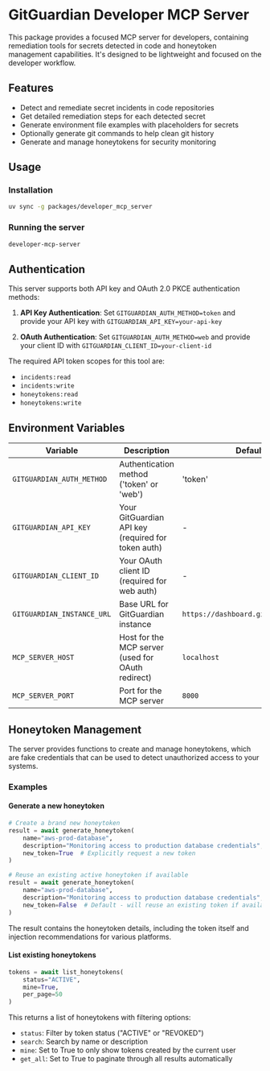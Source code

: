 # GitGuardian Developer MCP Server

This package provides a focused MCP server for developers, containing remediation tools for secrets detected in code and honeytoken management capabilities. It's designed to be lightweight and focused on the developer workflow.

## Features

- Detect and remediate secret incidents in code repositories
- Get detailed remediation steps for each detected secret
- Generate environment file examples with placeholders for secrets
- Optionally generate git commands to help clean git history
- Generate and manage honeytokens for security monitoring

## Usage

### Installation

```bash
uv sync -g packages/developer_mcp_server
```

### Running the server

```bash
developer-mcp-server
```

## Authentication

This server supports both API key and OAuth 2.0 PKCE authentication methods:

1. **API Key Authentication**: Set `GITGUARDIAN_AUTH_METHOD=token` and provide your API key with `GITGUARDIAN_API_KEY=your-api-key`

2. **OAuth Authentication**: Set `GITGUARDIAN_AUTH_METHOD=web` and provide your client ID with `GITGUARDIAN_CLIENT_ID=your-client-id`

The required API token scopes for this tool are:
- `incidents:read`
- `incidents:write`
- `honeytokens:read`
- `honeytokens:write`

## Environment Variables

| Variable | Description | Default |
|----------|-------------|---------|
| `GITGUARDIAN_AUTH_METHOD` | Authentication method ('token' or 'web') | 'token' |
| `GITGUARDIAN_API_KEY` | Your GitGuardian API key (required for token auth) | - |
| `GITGUARDIAN_CLIENT_ID` | Your OAuth client ID (required for web auth) | - |
| `GITGUARDIAN_INSTANCE_URL` | Base URL for GitGuardian instance | `https://dashboard.gitguardian.com` |
| `MCP_SERVER_HOST` | Host for the MCP server (used for OAuth redirect) | `localhost` |
| `MCP_SERVER_PORT` | Port for the MCP server | `8000` |

## Honeytoken Management

The server provides functions to create and manage honeytokens, which are fake credentials that can be used to detect unauthorized access to your systems.

### Examples

#### Generate a new honeytoken

```python
# Create a brand new honeytoken
result = await generate_honeytoken(
    name="aws-prod-database",
    description="Monitoring access to production database credentials",
    new_token=True  # Explicitly request a new token
)

# Reuse an existing active honeytoken if available
result = await generate_honeytoken(
    name="aws-prod-database",
    description="Monitoring access to production database credentials",
    new_token=False  # Default - will reuse an existing token if available
)
```

The result contains the honeytoken details, including the token itself and injection recommendations for various platforms.

#### List existing honeytokens

```python
tokens = await list_honeytokens(
    status="ACTIVE",
    mine=True,
    per_page=50
)
```

This returns a list of honeytokens with filtering options:
- `status`: Filter by token status ("ACTIVE" or "REVOKED")
- `search`: Search by name or description
- `mine`: Set to True to only show tokens created by the current user
- `get_all`: Set to True to paginate through all results automatically
